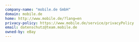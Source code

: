 ```yaml
---
company-name: "mobile.de GmbH"
domain: mobile.de
home: http://www.mobile.de/?lang=en
privacy-policy: https://www.mobile.de/service/privacyPolicy
email: datenschutz@team.mobile.de
owned-by: eBay
---
```




